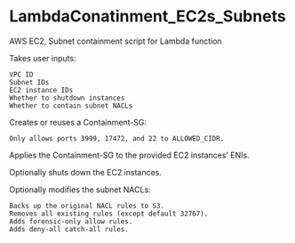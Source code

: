 # LambdaConatinment_EC2s_Subnets
AWS EC2, Subnet containment script for Lambda function

Takes user inputs:

    VPC ID
    Subnet IDs
    EC2 instance IDs
    Whether to shutdown instances
    Whether to contain subnet NACLs

Creates or reuses a Containment-SG:

    Only allows ports 3999, 17472, and 22 to ALLOWED_CIDR.

Applies the Containment-SG to the provided EC2 instances’ ENIs.

Optionally shuts down the EC2 instances.

Optionally modifies the subnet NACLs:

    Backs up the original NACL rules to S3.
    Removes all existing rules (except default 32767).
    Adds forensic-only allow rules.
    Adds deny-all catch-all rules.
